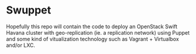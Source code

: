Swuppet
=======

Hopefully this repo will contain the code to deploy an OpenStack Swift Havana cluster with geo-replication (ie. a replication network) using Puppet and some kind of vitualization technology such as Vagrant + Virtualbox and/or LXC.
